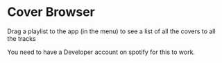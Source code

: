 Cover Browser
==============
Drag a playlist to the app (in the menu) to see a list of all the covers to all the tracks

You need to have a Developer account on spotify for this to work.

